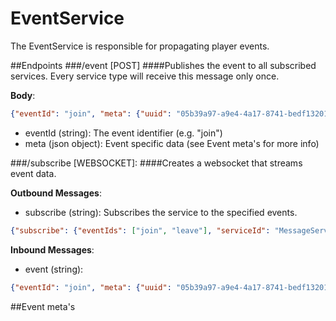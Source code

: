 # EventService
The EventService is responsible for propagating player events.

##Endpoints
###/event [POST]
####Publishes the event to all subscribed services.
Every service type will receive this message only once.

**Body**:
```json
{"eventId": "join", "meta": {"uuid": "05b39a97-a9e4-4a17-8741-bedf13201f2f", "bungeeId": "24"}}
```
- eventId (string): The event identifier (e.g. "join")
- meta (json object): Event specific data (see Event meta's for more info)

###/subscribe [WEBSOCKET]:
####Creates a websocket that streams event data.

**Outbound Messages**:
- subscribe (string): Subscribes the service to the specified events.
```json
{"subscribe": {"eventIds": ["join", "leave"], "serviceId": "MessageService", "instanceId": "05b39a97-a9e4-4a17-8741-bedf13201f2f"}}
```

**Inbound Messages**:
- event (string): 
```json
{"eventId": "join", "meta": {"uuid": "05b39a97-a9e4-4a17-8741-bedf13201f2f", "bungeeId": "24"}}
```


##Event meta's